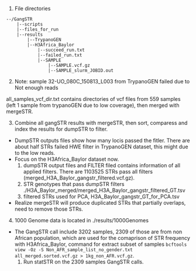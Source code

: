 1. File directories 
```
--/GangSTR 
	|--scripts 
	|--files_for_run 
	|--results 
		|--TrypanoGEN 
		|--H3Africa_Baylor 
			|--succeed_run.txt 
			|--failed_run.txt 
			|--SAMPLE 
				|--SAMPLE.vcf.gz
				|--SAMPLE_slurm_JOBID.out

```
2. Note: sample 32-UO_080C_150813_L003 from TrypanoGEN failed due to Not enough reads

all_samples_vcf_dir.txt contains directories of vcf files from 559 samples (left 1 sample from trypanoGEN due to low coverage), then merged with mergeSTR.

3. Combine all gangSTR results with mergeSTR, then sort, comparess and index the results for dumpSTR to filter.
* DumpSTR outputs files show how many locis passed the fitler. There are about half STRs failed HWE filter in TrypanoGEN dataset, this might due to the low reads.
* Focus on the H3Africa_Baylor dataset now.
	1. dumpSTR output files and FILTER filed contains information of all applied filters. There are 1103525 STRs pass all filters (merged_H3A_Baylor_gangstr_filtered.vcf.gz).
	2. STR genotypes that pass dumpSTR filters ./H3A_Baylor_merged/merged_H3A_Baylor_gangstr_filtered_GT.tsv
	3. filtered STRs used for PCA, H3A_Baylor_gangstr_GT_for_PCA.tsv
* Realize mergeSTR will produce duplicated STRs that partially overlaps, need to remove those STRs.
4. 1000 Genome data is located in ./results/1000Genomes
* The GangSTR call include  3202 samples, 2309 of those are from non African population, which are used for the comaprison of STR frequency with H3Africa_Baylor, command for extract subset of samples `bcftools view -Oz -S Non_AFR_sample_list_no_gender.txt all_merged.sorted.vcf.gz > 1kg_non_AFR.vcf.gz`.
	1. Run statSTR on the 2309 samples GangSTR calls. 
